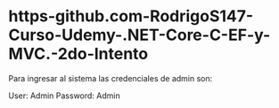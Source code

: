 # https-github.com-RodrigoS147-Curso-Udemy-.NET-Core-C-EF-y-MVC.-2do-Intento

Para ingresar al sistema las credenciales de admin son:

User: Admin
Password: Admin

